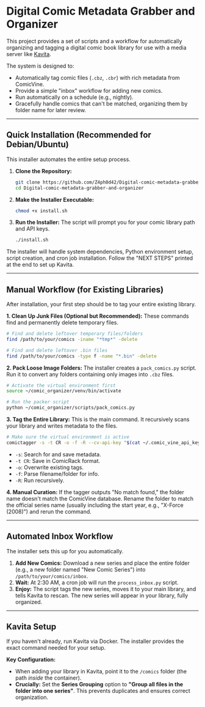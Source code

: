 # Digital Comic Metadata Grabber and Organizer

This project provides a set of scripts and a workflow for automatically organizing and tagging a digital comic book library for use with a media server like [Kavita](https://www.kavitareader.com/).

The system is designed to:
-   Automatically tag comic files (`.cbz`, `.cbr`) with rich metadata from ComicVine.
-   Provide a simple "inbox" workflow for adding new comics.
-   Run automatically on a schedule (e.g., nightly).
-   Gracefully handle comics that can't be matched, organizing them by folder name for later review.

---

## Quick Installation (Recommended for Debian/Ubuntu)

This installer automates the entire setup process.

1.  **Clone the Repository:**
    ```bash
    git clone https://github.com/Z4ph0d42/Digital-comic-metadata-grabber-and-organizer.git
    cd Digital-comic-metadata-grabber-and-organizer
    ```

2.  **Make the Installer Executable:**
    ```bash
    chmod +x install.sh
    ```

3.  **Run the Installer:**
    The script will prompt you for your comic library path and API keys.
    ```bash
    ./install.sh
    ```

The installer will handle system dependencies, Python environment setup, script creation, and cron job installation. Follow the "NEXT STEPS" printed at the end to set up Kavita.

---

## Manual Workflow (for Existing Libraries)

After installation, your first step should be to tag your entire existing library.

**1. Clean Up Junk Files (Optional but Recommended):**
These commands find and permanently delete temporary files.
```bash
# Find and delete leftover temporary files/folders
find /path/to/your/comics -iname "*tmp*" -delete

# Find and delete leftover .bin files
find /path/to/your/comics -type f -name "*.bin" -delete
```

**2. Pack Loose Image Folders:**
The installer creates a `pack_comics.py` script. Run it to convert any folders containing only images into `.cbz` files.
```bash
# Activate the virtual environment first
source ~/comic_organizer/venv/bin/activate

# Run the packer script
python ~/comic_organizer/scripts/pack_comics.py
```

**3. Tag the Entire Library:**
This is the main command. It recursively scans your library and writes metadata to the files.
```bash
# Make sure the virtual environment is active
comictagger -s -t CR -o -f -R --cv-api-key "$(cat ~/.comic_vine_api_key)" /path/to/your/comics
```
- `-s`: Search for and save metadata.
- `-t CR`: Save in ComicRack format.
- `-o`: Overwrite existing tags.
- `-f`: Parse filename/folder for info.
- `-R`: Run recursively.

**4. Manual Curation:**
If the tagger outputs "No match found," the folder name doesn't match the ComicVine database. Rename the folder to match the official series name (usually including the start year, e.g., "X-Force (2008)") and rerun the command.

---

## Automated Inbox Workflow

The installer sets this up for you automatically.

1.  **Add New Comics:** Download a new series and place the entire folder (e.g., a new folder named "New Comic Series") into `/path/to/your/comics/inbox`.
2.  **Wait:** At 2:30 AM, a cron job will run the `process_inbox.py` script.
3.  **Enjoy:** The script tags the new series, moves it to your main library, and tells Kavita to rescan. The new series will appear in your library, fully organized.

---

## Kavita Setup

If you haven't already, run Kavita via Docker. The installer provides the exact command needed for your setup.

**Key Configuration:**
-   When adding your library in Kavita, point it to the `/comics` folder (the path *inside* the container).
-   **Crucially:** Set the **Series Grouping** option to **"Group all files in the folder into one series"**. This prevents duplicates and ensures correct organization.